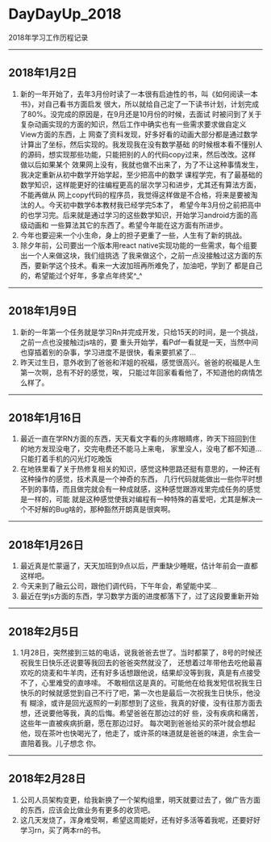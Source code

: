 # DayDayUp_2018
2018年学习工作历程记录

---
## 2018年1月2日
1. 新的一年开始了，去年3月份时读了一本很有启迪性的书，叫《如何阅读一本书》，对自己看书方面启发
很大，所以就给自己定了一下读书计划，计划完成了80%。没完成的原因是，在9月还是10月份的时候，去面试
时被问到了关于复杂动画实现的方面的知识，然后工作中确实也有一些需求要求做自定义View方面的东西，上
网查了资料发现，好多好看的动画大部分都是通过数学计算出了坐标，然后实现的。我发现我在没有数学基础
的时候根本看不懂别人的源码，想实现那些功能，只能把别的人的代码copy过来，然后改改。这样做以后如果某个
效果网上没有，我就也做不出来了，为了不让这种事情发生，我决定重新从初中数学开始学起，至少把高中的数学
课程学完，有了最基础的数学知识，这样能更好的往编程更高的层次学习和进步，尤其还有算法方面，不能再做从
网上copy代码的程序员，我觉得这样做是不合格，将来是要被淘汰的人。今天初中数学6本教材我已经学完5本了，
希望今年3月份之前把高中的也学习完。后来就是通过学习的这些数学知识，开始学习android方面的高级动画和
一些算法其它的东西了。希望今年能在这方面有所进步。
2. 今年也要迎来一个小生命，身上的担子更重了一些，人生有了新的挑战。
3. 除夕年前，公司要出一个版本用react native实现功能的一些需求，每个组要出一个人来做这块，我们组挑选
了我来做这个，之前一点没接触过这方面的东西，要新学这个技术。看来一大波加班再所难免了，加油吧，学到了
都是自己的，希望能过个好年，多拿点年终奖^_^

---
## 2018年1月9日
1. 新的一年第一个任务就是学习Rn并完成开发，只给15天的时间，是一个挑战，之前一点也没接触过js啥的，要
重头开始学，看Pdf一看就是一天，当然中间也穿插着别的杂事，学习进度不是很快，看来要抓紧了...
2. 昨天过生日，意外收到了爸爸和洋姐的祝福，感觉很高兴。爸爸的祝福是人生第一次啊，总有不好的感觉，唉，
只能过年回家看看他了，不知道他的病情怎么样了。

---
## 2018年1月16日
1. 最近一直在学RN方面的东西，天天看文字看的头疼眼睛疼，昨天下班回到住的地方发现没电了，交完电费还不能马上来电，
家里没人，没电了都不知道...只能打着手机的闪光灯吃晚饭
2. 在地铁里看了关于热修复相关的知识，感觉这种思路还挺有意思的，一种还有这种操作的感觉，技术真是一个神奇的东西，
几行代码就能做出一些你平时想不到的事情，而且做完就会有一种成就感，这种感觉跟游戏里完成任务的感觉是一样的，可能
就是这种感觉使我对编程有一种特殊的喜爱吧，尤其是解决一个不好解的Bug啥的，那种豁然开朗真是很爽啊。

---
## 2018年1月26日
1. 最近真是忙蒙逼了，天天加班到9点以后，严重缺少睡眠，估计年前会一直都这样吧。
2. 今天来到了融云公司，跟他们调代码，下午年会，希望能中奖...
3. 最近在学js方面的东西，学习数学方面的进度都落下了，过了这段要重新开始

---
## 2018年2月5日
1. 1月28日，突然接到三姑的电话，说我爸爸去世了。当时都蒙了，8号的时候还祝我生日快乐还说要等我回去的爸爸突然就没了，
还想着过年带他去吃他最喜欢吃的烧麦和牛羊肉，还有好多话想跟他说，结果却没等到我，真是有点接受不了，心里难受的直哆嗦。
不敢相信这是真的。可能他在给我发短信祝我生日快乐的时候就感觉到自己不行了吧，第一次也是最后一次祝我生日快乐，他没有
糊涂，或许是回光返照的一刹那想到了这些，我真的好傻，没有往那方面去想，还说要他等我，真的后悔。希望爸爸在那边过的好
些，没有疾病和痛苦，这些年一直被疾病折磨，愿在那边过好。
每次喝到爸爸给买的茶叶就会想起他，现在茶叶也快喝光了，他走了，或许茶的味道就是爸爸的味道，余生会一直陪着我。儿子想念
你。

---
## 2018年2月28日
1. 公司人员架构变更，给我新换了一个架构组里，明天就要过去了，做广告方面的东西，应该会比做业务有更多的收货吧。
2. 这几天发烧了，浑身难受啊，希望这周能好，还有好多活等着我呢，还要好好学习rn，买了两本rn的书。
